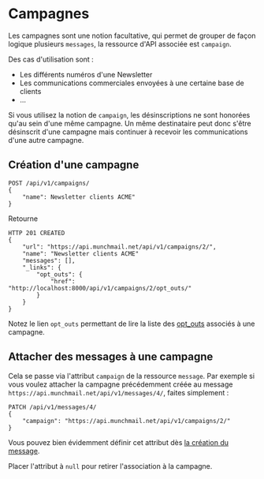 Campagnes
=========

Les campagnes sont une notion facultative, qui permet de grouper
de façon logique plusieurs `messages`, la ressource d'API associée est
`campaign`.

Des cas d'utilisation sont :

- Les différents numéros d'une Newsletter
- Les communications commerciales envoyées à une certaine base de clients
- ...

Si vous utilisez la notion de `campaign`, les
désinscriptions ne sont honorées qu'au sein d'une même campagne. Un même
destinataire peut donc s'être désinscrit d'une campagne mais continuer à
recevoir les communications d'une autre campagne.


## Création d'une campagne

    POST /api/v1/campaigns/
    {
        "name": Newsletter clients ACME"
    }


Retourne

    HTTP 201 CREATED
    {
        "url": "https://api.munchmail.net/api/v1/campaigns/2/",
        "name": "Newsletter clients ACME"
        "messages": [],
        "_links": {
            "opt_outs": {
                "href": "http://localhost:8000/api/v1/campaigns/2/opt_outs/"
            }
        }
    }

Notez le lien `opt_outs` permettant de lire la liste des [opt_outs](../tutoriel/#suivi-des-resiliations) associés à
une campagne.

## Attacher des messages à une campagne

Cela se passe via l'attribut `campaign` de la ressource `message`. Par exemple
si vous voulez attacher la campagne précédemment créée au message
`https://api.munchmail.net/api/v1/messages/4/`, faites simplement :

    PATCH /api/v1/messages/4/
    {
        "campaign": "https://api.munchmail.net/api/v1/campaigns/2/"
    }

Vous pouvez bien évidemment définir cet attribut dès
[la création du message](../tutoriel/#1-creationedition-dun-message-avec-ses-attributs).

Placer l'attribut à `null` pour retirer l'association à la campagne.
